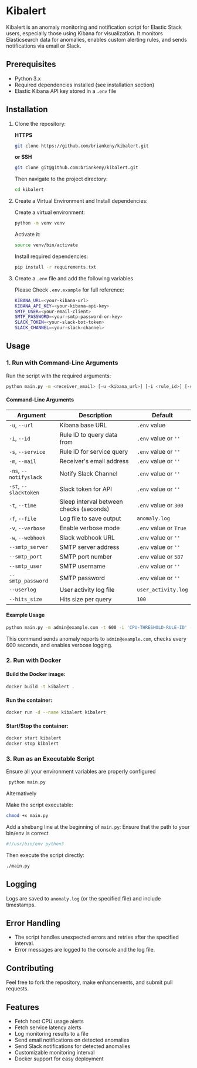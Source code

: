 # Kibalert
Kibalert is an anomaly monitoring and notification script for Elastic Stack users, especially those using Kibana for visualization. It monitors Elasticsearch data for anomalies, enables custom alerting rules, and sends notifications via email or Slack.

## Prerequisites
- Python 3.x
- Required dependencies installed (see installation section)
- Elastic Kibana API key stored in a `.env` file

## Installation
1. Clone the repository:
   
   **HTTPS**
   ```bash
   git clone https://github.com/briankeny/kibalert.git
   ```
   
   **or SSH**
   ```bash
   git clone git@github.com:briankeny/kibalert.git
   ```
   
   Then navigate to the project directory:
   ```bash
   cd kibalert
   ```

2. Create a Virtual Environment and Install dependencies:
   
   Create a virtual environment:
   ```bash
   python -m venv venv
   ```
   
   Activate it:
   ```bash
   source venv/bin/activate
   ```  
   
   Install required dependencies:
   ```bash
   pip install -r requirements.txt
   ```

3. Create a `.env` file and add the following variables 

   Please Check `.env.example` for full reference:
   
   ```bash
   KIBANA_URL=<your-kibana-url>
   KIBANA_API_KEY=<your-kibana-api-key>
   SMTP_USER=<your-email-client>
   SMTP_PASSWORD=<your-smtp-password-or-key>
   SLACK_TOKEN=<your-slack-bot-token>
   SLACK_CHANNEL=<your-slack-channel>
   ```

## Usage
### 1. Run with Command-Line Arguments
Run the script with the required arguments:
```bash
python main.py -m <receiver_email> [-u <kibana_url>] [-i <rule_id>] [-s <SERVICE_RULE_IDS>] [-t <interval>] [-f <log_file>] [-v]
```

#### Command-Line Arguments
| Argument  | Description  | Default  |
|-----------|-------------|----------|
| `-u`, `--url`  | Kibana base URL  | `.env` value |
| `-i`, `--id`  | Rule ID to query data from  | `.env` value or `''` |
| `-s`, `--service`  | Rule ID for service query  | `.env` value or `''` |
| `-m`, `--mail`  | Receiver's email address  | `.env` value or `''` |
| `-ns`, `--notifyslack`  | Notify Slack Channel  | `.env` value or `''` |
| `-st`, `--slacktoken`  | Slack token for API  | `.env` value or `''` |
| `-t`, `--time`  | Sleep interval between checks (seconds)  | `.env` value or `300` |
| `-f`, `--file`  | Log file to save output  | `anomaly.log` |
| `-v`, `--verbose`  | Enable verbose mode  | `.env` value or `True` |
| `-w`, `--webhook`  | Slack webhook URL  | `.env` value or `''` |
| `--smtp_server`  | SMTP server address  | `.env` value or `''` |
| `--smtp_port`  | SMTP port number  | `.env` value or `587` |
| `--smtp_user`  | SMTP username  | `.env` value or `''` |
| `--smtp_password`  | SMTP password  | `.env` value or `''` |
| `--userlog`  | User activity log file  | `user_activity.log` |
| `--hits_size`  | Hits size per query  | `100` |

#### Example Usage
```bash
python main.py -m admin@example.com -t 600 -i 'CPU-THRESHOLD-RULE-ID' -s 'SERVICE-RULE-ID' -v
```
This command sends anomaly reports to `admin@example.com`, checks every 600 seconds, and enables verbose logging.

### 2. Run with Docker
#### Build the Docker image:
```bash
docker build -t kibalert .
```

#### Run the container:
```bash
docker run -d --name kibalert kibalert
```

#### Start/Stop the container:
```bash
docker start kibalert
docker stop kibalert
```

### 3. Run as an Executable Script
Ensure all your environment variables are properly configured

```bash
 python main.py
```

Alternatively

Make the script executable:
```bash
chmod +x main.py
```

Add a shebang line at the beginning of `main.py`: Ensure that the path to your bin/env is correct

```python
#!/usr/bin/env python3
```
Then execute the script directly:
```bash
./main.py 
```

## Logging
Logs are saved to `anomaly.log` (or the specified file) and include timestamps.

## Error Handling
- The script handles unexpected errors and retries after the specified interval.
- Error messages are logged to the console and the log file.

## Contributing
Feel free to fork the repository, make enhancements, and submit pull requests.

## Features
- Fetch host CPU usage alerts
- Fetch service latency alerts
- Log monitoring results to a file
- Send email notifications on detected anomalies
- Send Slack notifications for detected anomalies
- Customizable monitoring interval
- Docker support for easy deployment